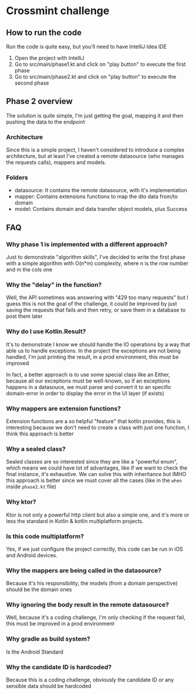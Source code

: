 # Crossmint challenge

## How to run the code

Run the code is quite easy, but you'll need to have IntelliJ Idea IDE

1. Open the project with IntelliJ
2. Go to src/main/phase1.kt and click on "play button" to execute the first phase
3. Go to src/main/phase2.kt and click on "play button"  to execute the second phase

## Phase 2 overview

The solution is quite simple, I'm just getting the goal, mapping it and then pushing the data to the endpoint

### Architecture

Since this is a simple project, I haven't considered to introduce a complex architecture, but at least I've created a
remote datasource (who manages the requests calls), mappers and models.

### Folders

- datasource: It contains the remote datasource, with it's implementation
- mapper: Contains extensions functions to map the dto data from/to domain
- model: Contains domain and data transfer object models, plus Success

## FAQ

### Why phase 1 is implemented with a different approach?

Just to demonstrate "algorithm skills", I've decided to write the first phase with a simple algorithm with O(n*m)
complexity, where n is the row number and m the cols one

### Why the "delay" in the function?

Well, the API sometimes was answering with "429 too many requests" but I guess this is not the goal of the challenge, it
could be improved by just saving the requests that fails and then retry, or save them in a database to post them later

### Why do I use Kotlin.Result?

It's to demonstrate I know we should handle the IO operations by a way that able us to handle exceptions. In the project
the exceptions are not being handled, I'm just printing the result, in a prod environment, this must be improved

In fact, a better approach is to use some special class like an Either, because all our exceptions must be well-known,
so if an exceptions happens in a datasouce, we must parse and convert it to an specific domain-error in order to display
the error in the UI layer (if exists)

### Why mappers are extension functions?

Extension functions are a so helpful "feature" that kotlin provides, this is interesting because we don't need to create
a class with just one function, I think this approach is better

### Why a sealed class?

Sealed classes are so interested since they are like a "powerful enum", which means we could have lot of advantages,
like if we want to check the final instance, it's exhaustive. We can solve this with inheritance but IMHO this approach
is better since we must cover all the cases (like in the `when` inside `phase2.kt` file)

### Why ktor?

Ktor is not only a powerful http client but also a simple one, and it's more or less the standard in Kotlin & kotlin
multiplatform projects.

### Is this code multiplatform?

Yes, if we just configure the project correctly, this code can be run in iOS and Android devices.

### Why the mappers are being called in the datasource?

Because it's his responsibility, the models (from a domain perspective) should be the domain ones

### Why ignoring the body result in the remote datasource?

Well, because it's a coding challenge, I'm only checking if the request fail, this must be improved in a prod
environment

### Why gradle as build system?

Is the Android Standard

### Why the candidate ID is hardcoded?

Because this is a coding challenge, obviously the candidate ID or any sensible data should be hardcoded
